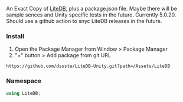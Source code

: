 An Exact Copy of [LiteDB](https://github.com/mbdavid/LiteDB), plus a package.json file.
Maybe there will be sample sences and Unity specific tests in the future.
Currently 5.0.20. Should use a github action to snyc LiteDB releases in the future.

### Install
1. Open the Package Manager from Window > Package Manager
2. "+" button > Add package from git URL
```
https://github.com/dssste/LiteDB-Unity.git?path=/Assets/LiteDB
```

### Namespace
```cs
using LiteDB;
```
